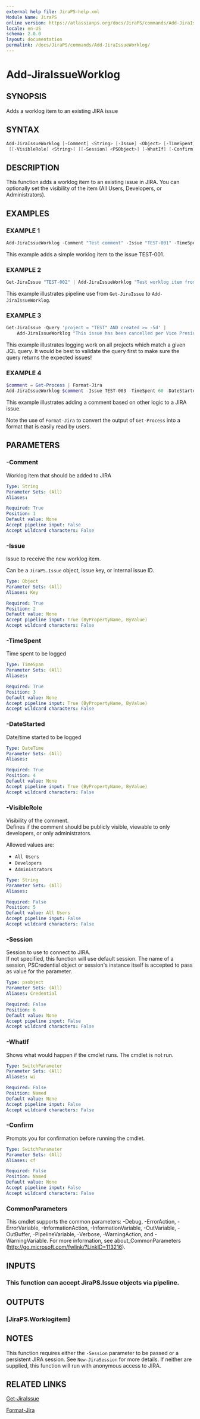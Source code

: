 ```yaml
---
external help file: JiraPS-help.xml
Module Name: JiraPS
online version: https://atlassianps.org/docs/JiraPS/commands/Add-JiraIssueWorklog/
locale: en-US
schema: 2.0.0
layout: documentation
permalink: /docs/JiraPS/commands/Add-JiraIssueWorklog/
---
```

# Add-JiraIssueWorklog

## SYNOPSIS

Adds a worklog item to an existing JIRA issue

## SYNTAX

```powershell
Add-JiraIssueWorklog [-Comment] <String> [-Issue] <Object> [-TimeSpent] <TimeSpan> [-DateStarted] <DateTime>
 [[-VisibleRole] <String>] [[-Session] <PSObject>] [-WhatIf] [-Confirm] [<CommonParameters>]
```

## DESCRIPTION

This function adds a worklog item to an existing issue in JIRA.
You can optionally set the visibility of the item (All Users, Developers, or Administrators).

## EXAMPLES

### EXAMPLE 1

```powershell
Add-JiraIssueWorklog -Comment "Test comment" -Issue "TEST-001" -TimeSpent 60 -DateStarted (Get-Date)
```

This example adds a simple worklog item to the issue TEST-001.

### EXAMPLE 2

```powershell
Get-JiraIssue "TEST-002" | Add-JiraIssueWorklog "Test worklog item from PowerShell" -TimeSpent 60 -DateStarted (Get-Date)
```

This example illustrates pipeline use from `Get-JiraIssue` to `Add-JiraIssueWorklog`.

### EXAMPLE 3

```powershell
Get-JiraIssue -Query 'project = "TEST" AND created >= -5d' |
    Add-JiraIssueWorklog "This issue has been cancelled per Vice President's orders." -TimeSpent 60 -DateStarted (Get-Date)
```

This example illustrates logging work on all projects which match a given JQL query.
It would be best to validate the query first to make sure the query returns the expected issues!

### EXAMPLE 4

```powershell
$comment = Get-Process | Format-Jira
Add-JiraIssueWorklog $comment -Issue TEST-003 -TimeSpent 60 -DateStarted (Get-Date)
```

This example illustrates adding a comment based on other logic to a JIRA issue.

Note the use of `Format-Jira` to convert the output of `Get-Process` into a format that is easily read by users.

## PARAMETERS

### -Comment

Worklog item that should be added to JIRA

```yaml
Type: String
Parameter Sets: (All)
Aliases:

Required: True
Position: 1
Default value: None
Accept pipeline input: False
Accept wildcard characters: False
```

### -Issue

Issue to receive the new worklog item.

Can be a `JiraPS.Issue` object, issue key, or internal issue ID.

```yaml
Type: Object
Parameter Sets: (All)
Aliases: Key

Required: True
Position: 2
Default value: None
Accept pipeline input: True (ByPropertyName, ByValue)
Accept wildcard characters: False
```

### -TimeSpent

Time spent to be logged

```yaml
Type: TimeSpan
Parameter Sets: (All)
Aliases:

Required: True
Position: 3
Default value: None
Accept pipeline input: True (ByPropertyName, ByValue)
Accept wildcard characters: False
```

### -DateStarted

Date/time started to be logged

```yaml
Type: DateTime
Parameter Sets: (All)
Aliases:

Required: True
Position: 4
Default value: None
Accept pipeline input: True (ByPropertyName, ByValue)
Accept wildcard characters: False
```

### -VisibleRole

Visibility of the comment.  
Defines if the comment should be publicly visible, viewable to only developers, or only administrators.

Allowed values are:

- `All Users`
- `Developers`
- `Administrators`

```yaml
Type: String
Parameter Sets: (All)
Aliases:

Required: False
Position: 5
Default value: All Users
Accept pipeline input: False
Accept wildcard characters: False
```

### -Session

Session to use to connect to JIRA.  
If not specified, this function will use default session.
The name of a session, PSCredential object or session's instance itself is accepted to pass as value for the parameter.

```yaml
Type: psobject
Parameter Sets: (All)
Aliases: Credential

Required: False
Position: 6
Default value: None
Accept pipeline input: False
Accept wildcard characters: False
```

### -WhatIf

Shows what would happen if the cmdlet runs.
The cmdlet is not run.

```yaml
Type: SwitchParameter
Parameter Sets: (All)
Aliases: wi

Required: False
Position: Named
Default value: None
Accept pipeline input: False
Accept wildcard characters: False
```

### -Confirm

Prompts you for confirmation before running the cmdlet.

```yaml
Type: SwitchParameter
Parameter Sets: (All)
Aliases: cf

Required: False
Position: Named
Default value: None
Accept pipeline input: False
Accept wildcard characters: False
```

### CommonParameters

This cmdlet supports the common parameters: -Debug, -ErrorAction, -ErrorVariable, -InformationAction, -InformationVariable, -OutVariable, -OutBuffer, -PipelineVariable, -Verbose, -WarningAction, and -WarningVariable.
For more information, see about_CommonParameters (http://go.microsoft.com/fwlink/?LinkID=113216).

## INPUTS

### This function can accept JiraPS.Issue objects via pipeline.

## OUTPUTS

### [JiraPS.Worklogitem]

## NOTES

This function requires either the `-Session` parameter to be passed or a persistent JIRA session.
See `New-JiraSession` for more details.
If neither are supplied, this function will run with anonymous access to JIRA.

## RELATED LINKS

[Get-JiraIssue](../Get-JiraIssue/)

[Format-Jira](../Format-Jira/)
